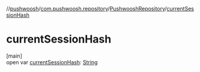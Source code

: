 //[pushwoosh](../../../index.md)/[com.pushwoosh.repository](../index.md)/[PushwooshRepository](index.md)/[currentSessionHash](current-session-hash.md)

# currentSessionHash

[main]\
open var [currentSessionHash](current-session-hash.md): [String](https://developer.android.com/reference/kotlin/java/lang/String.html)
